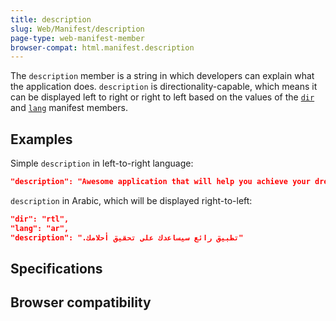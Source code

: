```yaml
---
title: description
slug: Web/Manifest/description
page-type: web-manifest-member
browser-compat: html.manifest.description
---
```




The `description` member is a string in which developers can explain what the application does. `description` is directionality-capable, which means it can be displayed left to right or right to left based on the values of the [`dir`](/Web/Manifest) and [`lang`](/Web/Manifest) manifest members.

## Examples

Simple `description` in left-to-right language:

```json
"description": "Awesome application that will help you achieve your dreams."
```

`description` in Arabic, which will be displayed right-to-left:

```json
"dir": "rtl",
"lang": "ar",
"description": ".تطبيق رائع سيساعدك على تحقيق أحلامك"
```

## Specifications



## Browser compatibility


